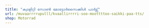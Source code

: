 ```yaml
---
title: "ക്വാളിറ്റി സോൺ മോട്ടോർസൈക്കിൾ പാർട്സ്"
url: /muvaarrrrupulll/kvaallirrrri-soo-moottttoo-saikki-paa-tts/
shop: Motorrad
---
```


